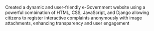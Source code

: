 Created a dynamic and user-friendly e-Government website
                     using a powerful combination of HTML, CSS, JavaScript, and Django allowing citizens to register interactive complaints anonymously with image attachments, enhancing transparency and user engagement
